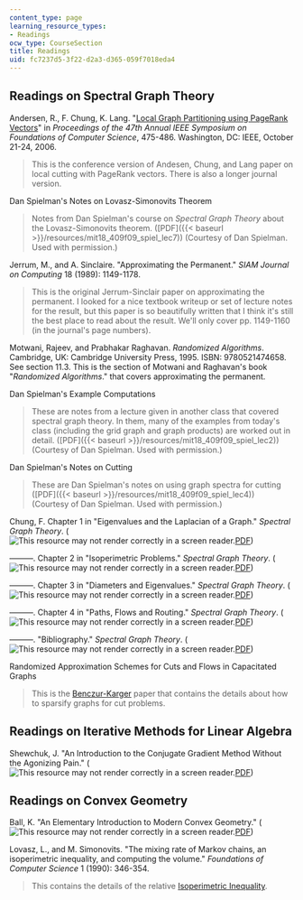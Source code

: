 ```yaml
---
content_type: page
learning_resource_types:
- Readings
ocw_type: CourseSection
title: Readings
uid: fc7237d5-3f22-d2a3-d365-059f7018eda4
---
```


Readings on Spectral Graph Theory
---------------------------------

Andersen, R., F. Chung, K. Lang. "[Local Graph Partitioning using PageRank Vectors](http://www.leonidzhukov.net/hse/2015/networks/papers/andersen06localgraph.pdf)" in _Proceedings of the 47th Annual IEEE Symposium on Foundations of Computer Science_, 475-486. Washington, DC: IEEE, October 21-24, 2006.

> This is the conference version of Andesen, Chung, and Lang paper on local cutting with PageRank vectors. There is also a longer journal version.

Dan Spielman's Notes on Lovasz-Simonovits Theorem

> Notes from Dan Spielman's course on _Spectral Graph Theory_ about the Lovasz-Simonovits theorem. ([PDF]({{< baseurl >}}/resources/mit18_409f09_spiel_lec7)) (Courtesy of Dan Spielman. Used with permission.)

Jerrum, M., and A. Sinclaire. "Approximating the Permanent." _SIAM Journal on Computing_ 18 (1989): 1149-1178.

> This is the original Jerrum-Sinclair paper on approximating the permanent. I looked for a nice textbook writeup or set of lecture notes for the result, but this paper is so beautifully written that I think it's still the best place to read about the result. We'll only cover pp. 1149-1160 (in the journal's page numbers).

Motwani, Rajeev, and Prabhakar Raghavan. _Randomized Algorithms_. Cambridge, UK: Cambridge University Press, 1995. ISBN: 9780521474658.  
See section 11.3. This is the section of Motwani and Raghavan's book "_Randomized Algorithms_." that covers approximating the permanent.

Dan Spielman's Example Computations

> These are notes from a lecture given in another class that covered spectral graph theory. In them, many of the examples from today's class (including the grid graph and graph products) are worked out in detail. ([PDF]({{< baseurl >}}/resources/mit18_409f09_spiel_lec2)) (Courtesy of Dan Spielman. Used with permission.)

Dan Spielman's Notes on Cutting

> These are Dan Spielman's notes on using graph spectra for cutting ([PDF]({{< baseurl >}}/resources/mit18_409f09_spiel_lec4)) (Courtesy of Dan Spielman. Used with permission.)

Chung, F. Chapter 1 in "Eigenvalues and the Laplacian of a Graph." _Spectral Graph Theory_. (![This resource may not render correctly in a screen reader.](/images/inacessible.gif)[PDF](http://www.math.ucsd.edu/~fan/research/cb/ch1.pdf))

———. Chapter 2 in "Isoperimetric Problems." _Spectral Graph Theory_. (![This resource may not render correctly in a screen reader.](/images/inacessible.gif)[PDF](http://www.math.ucsd.edu/~fan/research/cb/ch2.pdf))

———. Chapter 3 in "Diameters and Eigenvalues." _Spectral Graph Theory_. (![This resource may not render correctly in a screen reader.](/images/inacessible.gif)[PDF](http://www.math.ucsd.edu/~fan/research/cb/ch3.pdf))

———. Chapter 4 in "Paths, Flows and Routing." _Spectral Graph Theory_. (![This resource may not render correctly in a screen reader.](/images/inacessible.gif)[PDF](http://www.math.ucsd.edu/~fan/research/cb/ch4.pdf))

———. "Bibliography." _Spectral Graph Theory_. (![This resource may not render correctly in a screen reader.](/images/inacessible.gif)[PDF](http://www.math.ucsd.edu/~fan/research/cb/bib.pdf))

Randomized Approximation Schemes for Cuts and Flows in Capacitated Graphs

> This is the [Benczur-Karger](http://arxiv.org/abs/cs/0207078) paper that contains the details about how to sparsify graphs for cut problems.

Readings on Iterative Methods for Linear Algebra
------------------------------------------------

Shewchuk, J. "An Introduction to the Conjugate Gradient Method Without the Agonizing Pain." (![This resource may not render correctly in a screen reader.](/images/inacessible.gif)[PDF](http://www.cs.cmu.edu/~quake-papers/painless-conjugate-gradient.pdf))

Readings on Convex Geometry
---------------------------

Ball, K. "An Elementary Introduction to Modern Convex Geometry." (![This resource may not render correctly in a screen reader.](/images/inacessible.gif)[PDF](http://www.msri.org/publications/books/Book31/files/ball.pdf))

Lovasz, L., and M. Simonovits. "The mixing rate of Markov chains, an isoperimetric inequality, and computing the volume." _Foundations of Computer Science_ 1 (1990): 346-354.

> This contains the details of the relative [Isoperimetric Inequality](http://ieeexplore.ieee.org/xpl/freeabs_all.jsp?arnumber=89553).